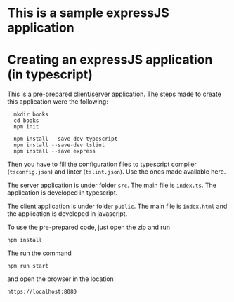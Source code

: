 # This is a sample expressJS application

# Creating an expressJS application (in typescript)

This is a pre-prepared client/server application. The steps made to create this application were the following: 

```JS
  mkdir books
  cd books
  npm init
  
  npm install --save-dev typescript
  npm install --save-dev tslint
  npm install --save express 
```

Then you have to fill the configuration files to typescript compiler (`tsconfig.json`) and linter (`tslint.json`). Use the ones made available here.

The server application is under folder `src`. The main file is `index.ts`. The application is developed in typescript. 

The client application is under folder `public`. The main file is `index.html` and the application is developed in javascript. 

To use the pre-prepared code, just open the zip and run 

```
npm install 
````

The run the command 

```
npm run start
````

and open the browser in the location 

```
https://localhost:8080
```

